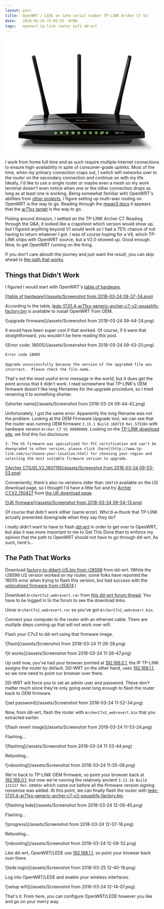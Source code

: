 ```yaml
---
layout: post
title:  OpenWRT / LEDE on late serial number TP-LINK Archer C7 V2
date:   2018-03-24 22:02:33 -0700
tags:   openwrt tp-link router wifi dd-wrt
---
```

![Archer C7](/assets/archer-c7.jpg)

I work from home full time and as such require multiple Internet connections to ensure high-availability in spite of consumer-grade uplinks.  Most of the time, when my primary connection craps out, I switch wifi networks over to the router on the secondary connection and continue on with my life.  Ideally, I'd like to use a single router or maybe even a mesh so my work terminal doesn't even notice when one or the other connection drops as long as at least one is working.  Being somewhat familiar with OpenWRT's abilities from [other projects](/openwrt/), I figure setting up multi-wan routing on OpenWRT is the way to go.  Reading through the [mwan3 docs](https://wiki.openwrt.org/doc/howto/mwan3) it appears that the [ar71xx target](https://openwrt.org/docs/targets/ar71xx) is the way to go.  

Poking around Amazon, I settled on the TP-LINK Archer C7.  Reading through the Q&A, it looked like a crapshoot which version would show up, but I figured anything beyond V1 would work so I had a 75% chance of not having to return whatever I got.  I was of course hoping for a V4, which TP-LINK ships with OpenWRT source, but a V2.0 showed up.  Good enough.  Now, to get OpenWRT running on the thing.

If you don't care abouth the journey and just want the result, you can skip ahead to [the path that works](#the-path-that-works).

## Things that Didn't Work

I figured I would start with OpenWRT's [table of hardware](https://openwrt.org/toh/views/toh_fwdownload?dataflt%5BModel*%7E%5D=Archer+C7). 

[![table of hardware](/assets/Screenshot from 2018-03-24 09-37-34.png)](https://openwrt.org/toh/views/toh_fwdownload?dataflt%5BModel*%7E%5D=Archer+C7)

According to the table, [lede-17.01.4-ar71xx-generic-archer-c7-v2-squashfs-factory.bin](http://downloads.lede-project.org/releases/17.01.4/targets/ar71xx/generic/lede-17.01.4-ar71xx-generic-archer-c7-v2-squashfs-factory.bin) is available to install OpenWRT from OEM.  

![upgrade firmware](/assets/Screenshot from 2018-03-24 09-44-24.png)

It would have been super cool if that worked.  Of course, if it were that straightforward, you wouldn't be here reading this post.

![Error code: 18005](/assets/Screenshot from 2018-03-24 09-43-20.png)

```
Error code 18005

Upgrade unsuccessfully because the version of the upgraded file was incorrect.  Please check the file name.
```

That's not the most useful error message in the world, but it does get the point across that it didn't work.  I read somewhere that TP-LINK's OEM firmware doesn't like long filenames for the upgrade procedure, so I tried renaming it to something shorter.

![shorter name](/assets/Screenshot from 2018-03-24 09-44-42.png)

Unfortunately, I got the same error.  Apparently the long filename was not the problem.  Looking at the OEM Firmware Upgrade tool, we can see that the router was running OEM firmware `3.15.1 Build 160719 Rel.57530n` with hardware version `Archer C7 V2 00000000`.  Looking on the [TP-LINK download site](https://www.tp-link.com/us/download/Archer-C7_V2.html#Firmware), we find this fun disclosure:


```
3. The US firmware was specialized for FCC certification and can't be downgraded to other version, please click [here](http://www.tp-link.com/us/choose-your-location.html) for choosing your region and selecting the most suitable firmware version to upgrade.
```

[![Archer C7(US)_V2_160719](/assets/Screenshot from 2018-03-24 09-53-53.png)](https://www.tp-link.com/us/download/Archer-C7_V2.html#Firmware)

Conveniently, there's also no versions older than `160719` available on the US download page, so I thought I'd have a little fun and try [Archer C7_V2_150427](https://static.tp-link.com/res/down/soft/Archer_C7_v2_150427.zip) from [the UK download page](https://www.tp-link.com/uk/download/Archer-C7_V2.html#Firmware).

[![UK firmware](/assets/Screenshot from 2018-03-24 09-54-13.png)](https://www.tp-link.com/uk/download/Archer-C7_V2.html#Firmware)

Of course that didn't work either (same error).  Who'd-a-thunk that TP-LINK actually prevented downgrade when they say they do?

I really didn't want to have to flash [dd-wrt](https://www.dd-wrt.com) in order to get over to OpenWRT, but alas it was more important to me to Get This Done than to enforce my opinion that the path to OpenWRT should not have to go through dd-wrt.  As such, here's...

## The Path That Works

Download [factory-to-ddwrt-US.bin from r28598](http://download1.dd-wrt.com/dd-wrtv2/downloads/betas/2015/12-24-2015-r28598/tplink_archer-c7-v2/factory-to-ddwrt-US.bin) from dd-wrt.  (While the r28598 US version worked on my router, some folks have reported the 18005 error when trying to flash this version, but had success with the [unlocalized firmware from r35874](https://download1.dd-wrt.com/dd-wrtv2/downloads/betas/2018/05-04-2018-r35874/tplink_archer-c7-v2/factory-to-ddwrt.bin).)

Download `ArcherC7v2_webrevert.rar` from [this dd-wrt forum thread](https://www.dd-wrt.com/phpBB2/viewtopic.php?p=936939#936939).  You have to be logged in to the forum to see the download links.

Unrar `ArcherC7v2_webrevert.rar` so you've got `ArcherC7v2_webrevert.bin`.

Connect your computer to the router with an ethernet cable.  There are multiple steps coming up that will not work over wifi.

Flash your C7v2 to dd-wrt using that firmware image.

![flash](/assets/Screenshot from 2018-03-24 11-26-28.png)

![it works](/assets/Screenshot from 2018-03-24 11-26-47.png)

Up until now, you've had your browser pointed at [192.168.0.1](http://192.168.0.1), the IP TP-LINK assigns the router by default.  DD-WRT on the other hand, uses [192.168.1.1](http://192.168.1.1), so we now need to point our browser over there.

DD-WRT will force you to set an admin user and password.  These don't matter much since they're only going exist long enough to flash the router back to OEM firmware.

![set password](/assets/Screenshot from 2018-03-24 11-52-34.png)

Now, from dd-wrt, flash the router with `ArcherC7v2_webrevert.bin` that you extracted earlier.

![flash revert image](/assets/Screenshot from 2018-03-24 11-53-24.png)

Flashing...

![flashing](/assets/Screenshot from 2018-03-24 11-53-44.png)

Rebooting...

![rebooting](/assets/Screenshot from 2018-03-24 11-55-08.png)

We're back to TP-LINK OEM firmware, so point your browser back at [192.168.0.1](http://192.168.0.1), but now we're running the relatively ancient `3.13.34 Build 131217 Rel.60903n` which came out before all the firmware version signing nonsense was added.  At this point, we can finally flash the router with [lede-17.01.4-ar71xx-generic-archer-c7-v2-squashfs-factory.bin](http://downloads.lede-project.org/releases/17.01.4/targets/ar71xx/generic/lede-17.01.4-ar71xx-generic-archer-c7-v2-squashfs-factory.bin).

![flashing lede](/assets/Screenshot from 2018-03-24 12-06-45.png)

Flashing...

![progress](/assets/Screenshot from 2018-03-24 12-07-16.png) 

Rebooting...

![rebooting](/assets/Screenshot from 2018-03-24 12-08-52.png) 

Like dd-wrt, OpenWRT/LEDE use [192.168.1.1](http://192.168.1.1), so point your browser back over there.

![lede login](/assets/Screenshot from 2018-03-25 12-40-19.png) 

Log into OpenWRT/LEDE and enable your wireless interfaces.

![setup wifi](/assets/Screenshot from 2018-03-24 12-14-07.png)

That's it.  From here, you can configure OpenWRT/LEDE however you like and go on your merry way.
